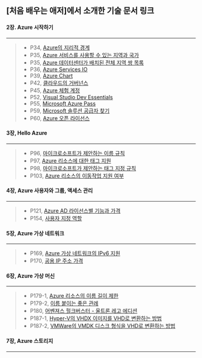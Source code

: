 ## [처음 배우는 애저]에서 소개한 기술 문서 링크
#### 2장. Azure 시작하기
-----------
> + P34, [Azure의 지리적 경계](https://azure.microsoft.com/ko-kr/global-infrastructure/geographies/)
> + P35, [Azure 서비스를 사용할 수 있는 지역과 국가](https://azure.microsoft.com/ko-kr/global-infrastructure/geographies/#geographies)
> + P35, [Azure 데이터센터가 배치된 전체 지역 쌍 목록](https://docs.microsoft.com/ko-kr/azure/best-practices-availability-paired-regions#azure-regional-pairs)
> + P36, [Azure Services IO](https://azureservices.io/)
> + P39, [Azure Chart](https://azurecharts.com/heatmap)
> + P42, [클라우드의 거버넌스](https://docs.microsoft.com/ko-kr/azure/cloud-adoption-framework/govern/governance-disciplines)
> + P45, [Azure 체험 계정](https://azure.microsoft.com/ko-kr/free/)
> + P52, [Visual Studio Dev Essentials](https://visualstudio.microsoft.com/ko/dev-essentials/)
> + P55, [Microsoft Azure Pass](https://www.microsoftazurepass.com/)
> + P59, [Microsoft 솔루션 공급자 찾기](https://www.microsoft.com/ko-kr/solution-providers/home)
> + P60, [Azure 오픈 라이선스](https://azure.microsoft.com/ko-kr/offers/ms-azr-0111p/)

#### 3장, Hello Azure
-----------
> + P96, [마이크로소프트가 제안하는 이름 규칙](https://docs.microsoft.com/ko-kr/azure/cloud-adoption-framework/ready/azure-best-practices/naming-and-tagging)
> + P97, [Azure 리소스에 대한 태그 지원](https://docs.microsoft.com/ko-kr/azure/azure-resource-manager/management/tag-support)
> + P98, [마이크로소프트가 제안하는 태그 지정 규칙](https://docs.microsoft.com/ko-kr/azure/cloud-adoption-framework/ready/azure-best-practices/resource-tagging)
> + P103, [Azure 리소스의 이동작업 지원 여부](https://docs.microsoft.com/ko-kr/azure/cloud-adoption-framework/ready/azure-best-practices/resource-tagging)

#### 4장, Azure 사용자와 그룹, 액세스 관리
-----------
> + P121, [Azure AD 라이선스별 기능과 가격](https://azure.microsoft.com/ko-kr/pricing/details/active-directory/)
> + P154, [사용자 지정 역할](https://docs.microsoft.com/ko-kr/azure/role-based-access-control/custom-roles-portal)

#### 5장, Azure 가상 네트워크
-----------
> + P169, [Azure 가상 네트워크의 IPv6 지원](https://docs.microsoft.com/ko-kr/azure/virtual-network/ipv6-overview)
> + P170, [공용 IP 주소 가격](https://azure.microsoft.com/ko-kr/pricing/details/ip-addresses/)

#### 6장, Azure 가상 머신
-----------
> + P179-1, [Azure 리소스의 이름 길이 제한](https://docs.microsoft.com/ko-kr/azure/azure-resource-manager/management/resource-name-rules)
> + P179-2, [이름 붙이는 좋은 관례](https://docs.microsoft.com/ko-kr/azure/cloud-adoption-framework/ready/azure-best-practices/resource-naming)
> + P180, [어벤져스 헐크버스터 - 울트론 레고 에디션](https://www.lego.com/ko-kr/product/the-hulkbuster-ultron-edition-76105)
> + P187-1, [Hyper-V의 VHDX 이미지를 VHD로 변환하는 방법](https://docs.microsoft.com/ko-kr/azure/virtual-machines/windows/prepare-for-upload-vhd-image)
> + P187-2, [VMWare의 VMDK 디스크 형식을 VHD로 변환하는 방법](https://docs.microsoft.com/ko-kr/archive/blogs/timomta/how-to-convert-a-vmware-vmdk-to-hyper-v-vhd)

#### 7장, Azure 스토리지
----------

